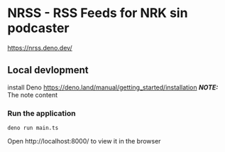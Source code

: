 # NRSS - RSS Feeds for NRK sin podcaster  

https://nrss.deno.dev/

## Local devlopment
install Deno
https://deno.land/manual/getting_started/installation
**_NOTE:_**  The note content

### Run the application
``` shell
deno run main.ts
```
Open http://localhost:8000/ to view it in the browser